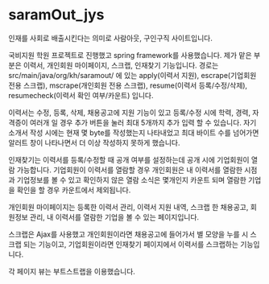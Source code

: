 ﻿# saramOut_jys
인재를 사회로 배출시킨다는 의미로 사람아웃, 구인구직 사이트입니다.

국비지원 학원 프로젝트로 진행했고 spring framework를 사용했습니다.
제가 맡은 부분은 이력서, 개인회원 마이페이지, 스크랩, 인재찾기 기능입니다.
경로는 src/main/java/org/kh/saramout/ 에 있는 apply(이력서 지원), escrape(기업회원 전용 스크랩), mscrape(개인회원 전용 스크랩), resume(이력서 등록/수정/삭제), resumecheck(이력서 확인 여부/카운트) 입니다. 

이력서는 수정, 등록, 삭제, 채용공고에 지원 기능이 있고 등록/수정 시에 학력, 경력, 자격증이 여러개 일 경우 추가 버튼을 눌러 최대 5개까지 추가 입력 할 수 있습니다. 자기소개서 작성 시에는 현재 몇 byte를 작성했는지 나타내었고 최대 바이트 수를 넘어가면 알러트 창이 나타나면서 더 이상 작성하지 못하게 했습니다.

인재찾기는 이력서를 등록/수정할 때 공개 여부를 설정하는데 공개 시에 기업회원이 열람 가능합니다.
기업회원이 이력서를 열람할 경우 개인회원은 내 이력서를 열람한 시점과 기업정보를 볼 수 있고 확인하지 않은 열람 소식은 몇개인지 카운트 되며 열람한 기업을 확인을 할 경우 카운트에서 제외됩니다.

개인회원 마이페이지는 등록한 이력서 관리, 이력서 지원 내역, 스크랩 한 채용공고, 회원정보 관리, 내 이력서를 열람한 기업을 볼 수 있는 페이지입니다.

스크랩은 Ajax를 사용했고 개인회원이라면 채용공고에 들어가서 별 모양을 누를 시 스크랩 되는 기능이고, 기업회원이라면 인재찾기 페이지에서 이력서를 스크랩하는 기능입니다.

각 페이지 뷰는 부트스트랩을 이용했습니다.
